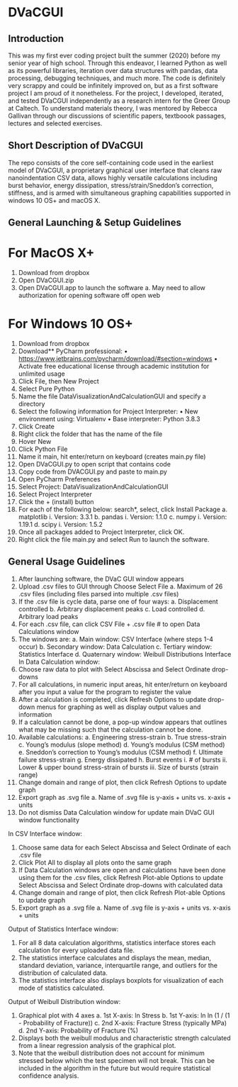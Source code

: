 # DVaCGUI

## Introduction

This was my first ever coding project built the summer (2020) before my senior year of high school. Through this endeavor, I learned Python as well as its powerful libraries, iteration over data structures with pandas, data processing, debugging techniques, and much more. The code is definitely very scrappy and could be infinitely improved on, but as a first software project I am proud of it nonetheless. For the project, I developed, iterated, and tested DVaCGUI independently as a research intern for the Greer Group at Caltech. To understand materials theory, I was mentored by Rebecca Gallivan through our discussions of scientific papers, textboook passages, lectures and selected exercises.

## Short Description of DVaCGUI

The repo consists of the core self-containing code used in the earliest model of DVaCGUI, a proprietary graphical user interface that cleans raw nanoindentation CSV data, allows highly versatile calculations including burst behavior, energy dissipation, stress/strain/Sneddon’s correction, stiffness, and is armed with simultaneous graphing capabilities supported in windows 10 OS+ and macOS X.

## General Launching & Setup Guidelines

# For MacOS X+

1. Download from dropbox
2. Open DVaCGUI.zip
3. Open DVaCGUI.app to launch the software
      a. May need to allow authorization for opening software off open web

# For Windows 10 OS+

1. Download from dropbox
2. Download** PyCharm professional:
      • https://www.jetbrains.com/pycharm/download/#section=windows
      • Activate free educational license through academic institution for
         unlimited usage
3. Click File, then New Project
4. Select Pure Python
5. Name the file DataVisualizationAndCalculationGUI and specify a directory
6. Select the following information for Project Interpreter:
      • New environment using: Virtualenv
      • Base interpreter: Python 3.8.3
7. Click Create
8. Right click the folder that has the name of the file
9. Hover New
10. Click Python File
11. Name it main, hit enter/return on keyboard (creates main.py file)
12. Open DVaCGUI.py to open script that contains code
13. Copy code from DVACGUI.py and paste to main.py
14. Open PyCharm Preferences
15. Select Project: DataVisualizationAndCalculationGUI
16. Select Project Interpreter
17. Click the + (install) button
18. For each of the following below: search*, select, click Install Package
      a. matplotlib
          i. Version: 3.3.1
      b. pandas
          i. Version: 1.1.0
      c. numpy
          i. Version: 1.19.1
      d. scipy
          i. Version: 1.5.2
19. Once all packages added to Project Interpreter, click OK.
20. Right click the file main.py and select Run to launch the software.

## General Usage Guidelines

1. After launching software, the DVaC GUI window appears
2. Upload .csv files to GUI through Choose Select File
      a. Maximum of 26 .csv files (including files parsed into multiple .csv files)
3. If the .csv file is cycle data, parse one of four ways:
      a. Displacement controlled
      b. Arbitrary displacement peaks
      c. Load controlled
      d. Arbitrary load peaks
4. For each .csv file, can click CSV File + .csv file # to open Data Calculations window
5. The windows are:
      a. Main window: CSV Interface (where steps 1-4 occur)
      b. Secondary window: Data Calculation
      c. Tertiary window: Statistics Interface
      d. Quaternary window: Weibull Distributions Interface
In Data Calculation window:
1. Choose raw data to plot with Select Abscissa and Select Ordinate drop-downs
2. For all calculations, in numeric input areas, hit enter/return on keyboard after you
input a value for the program to register the value
3. After a calculation is completed, click Refresh Options to update drop-down
menus for graphing as well as display output values and information
4. If a calculation cannot be done, a pop-up window appears that outlines what may
be missing such that the calculation cannot be done.
5. Available calculations:
      a. Engineering stress-strain
      b. True stress-strain
      c. Young’s modulus (slope method)
      d. Young’s modulus (CSM method)
      e. Sneddon’s correction to Young’s modulus (CSM method)
      f. Ultimate failure stress-strain
      g. Energy dissipated
      h. Burst events
          i. # of bursts
          ii. Lower & upper bound stress-strain of bursts
          iii. Size of bursts (strain range)
6. Change domain and range of plot, then click Refresh Options to update graph
7. Export graph as .svg file
a. Name of .svg file is y-axis + units vs. x-axis + units
8. Do not dismiss Data Calculation window for update main DVaC GUI window
functionality

In CSV Interface window:

1. Choose same data for each Select Abscissa and Select Ordinate of each .csv file
2. Click Plot All to display all plots onto the same graph
3. If Data Calculation windows are open and calculations have been done using
   them for the .csv files, click Refresh Plot-able Options to update Select Abscissa
   and Select Ordinate drop-downs with calculated data
4. Change domain and range of plot, then click Refresh Plot-able Options to update
   graph
5. Export graph as a .svg file
      a. Name of .svg file is y-axis + units vs. x-axis + units

Output of Statistics Interface window:

1. For all 8 data calculation algorithms, statistics interface stores each calculation
   for every uploaded data file.
2. The statistics interface calculates and displays the mean, median, standard
   deviation, variance, interquartile range, and outliers for the distribution of
   calculated data.
3. The statistics interface also displays boxplots for visualization of each mode of
   statistics calculated.
   
Output of Weibull Distribution window:

1. Graphical plot with 4 axes
      a. 1st X-axis: ln Stress
      b. 1st Y-axis: ln ln (1 / (1 - Probability of Fracture))
      c. 2nd X-axis: Fracture Stress (typically MPa)
      d. 2nd Y-axis: Probability of Fracture (%)
2. Displays both the weibull modulus and characteristic strength calculated from a
linear regression analysis of the graphical plot.
3. Note that the weibull distribution does not account for minimum stressed below
which the test specimen will not break. This can be included in the algorithm in
the future but would require statistical confidence analysis.

